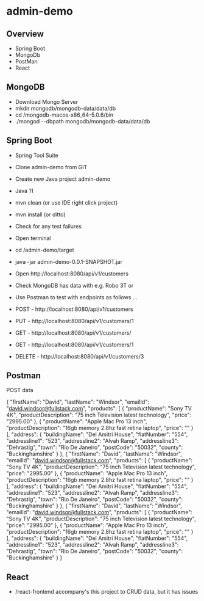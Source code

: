 # admin-demo

## Overview

- Spring Boot 
- MongoDb
- PostMan
- React

## MongoDB

- Download Mongo Server
- mkdir mongodb/mongodb-data/data/db
- cd <path>/mongodb-macos-x86_64-5.0.6/bin
- ./mongod --dbpath mongodb/mongodb-data/data/db

## Spring Boot

- Spring Tool Suite
- Clone admin-demo from GIT
- Create new Java project admin-demo
- Java 11
- mvn clean (or use IDE right click project) 
- mvn install (or ditto)
- Check for any test failures
- Open terminal
- cd <path>/admin-demo/target
- java -jar admin-demo-0.0.1-SNAPSHOT.jar
- Open http://localhost:8080/api/v1/customers
- Check MongoDB has data with e.g. Robo 3T or

- Use Postman to test with endpoints as follows ...
  
- POST - http://localhost:8080/api/v1/customers
- PUT - http://localhost:8080/api/v1/customers/1
- GET - http://localhost:8080/api/v1/customers/
- GET - http://localhost:8080/api/v1/customers/1
- DELETE - http://localhost:8080/api/v1/customers/3
  
## Postman

POST data

{
    "firstName": "David",
    "lastName": "Windsor",
    "emailId": "david.windsor@fullstack.com",
    "products": [
        {
            "productName": "Sony TV 4K",
            "productDescription": "75 inch Television latest technology",
            "price": "2995.00"
        },
        {
            "productName": "Apple Mac Pro 13 inch",
            "productDescription": "16gb memory 2.8hz fast retina laptop",
            "price": ""
        }
    ],
    "address": {
        "buildingName": "Del Amitri House",
        "flatNumber": "554",
        "addressline1": "523",
        "addressline2": "Alvah Ramp",
        "addressline3": "Dehrastig",
        "town": "Rio De Janeiro",
        "postCode": "50032",
        "county": "Buckinghamshire"
    }
},
{
    "firstName": "David",
    "lastName": "Windsor",
    "emailId": "david.windsor@fullstack.com",
    "products": [
        {
            "productName": "Sony TV 4K",
            "productDescription": "75 inch Television latest technology",
            "price": "2995.00"
        },
        {
            "productName": "Apple Mac Pro 13 inch",
            "productDescription": "16gb memory 2.8hz fast retina laptop",
            "price": ""
        }
    ],
    "address": {
        "buildingName": "Del Amitri House",
        "flatNumber": "554",
        "addressline1": "523",
        "addressline2": "Alvah Ramp",
        "addressline3": "Dehrastig",
        "town": "Rio De Janeiro",
        "postCode": "50032",
        "county": "Buckinghamshire"
    }
},
{
    "firstName": "David",
    "lastName": "Windsor",
    "emailId": "david.windsor@fullstack.com",
    "products": [
        {
            "productName": "Sony TV 4K",
            "productDescription": "75 inch Television latest technology",
            "price": "2995.00"
        },
        {
            "productName": "Apple Mac Pro 13 inch",
            "productDescription": "16gb memory 2.8hz fast retina laptop",
            "price": ""
        }
    ],
    "address": {
        "buildingName": "Del Amitri House",
        "flatNumber": "554",
        "addressline1": "523",
        "addressline2": "Alvah Ramp",
        "addressline3": "Dehrastig",
        "town": "Rio De Janeiro",
        "postCode": "50032",
        "county": "Buckinghamshire"
    }
}
  
## React
  
- /react-frontend accompany's this project to CRUD data, but it has issues


